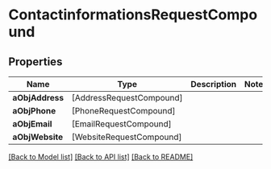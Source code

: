 # ContactinformationsRequestCompound

## Properties
Name | Type | Description | Notes
------------ | ------------- | ------------- | -------------
**aObjAddress** | [AddressRequestCompound] |  | 
**aObjPhone** | [PhoneRequestCompound] |  | 
**aObjEmail** | [EmailRequestCompound] |  | 
**aObjWebsite** | [WebsiteRequestCompound] |  | 

[[Back to Model list]](../README.md#documentation-for-models) [[Back to API list]](../README.md#documentation-for-api-endpoints) [[Back to README]](../README.md)


